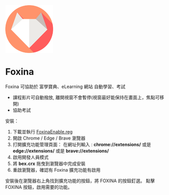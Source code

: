  <img src="https://github.com/AngeloEyez/Foxina/raw/main/img/Foxina.png" width="150" height="150">

# Foxina

Foxina 可協助於 富學寶典、eLearning 網站 自動學習、考試

-   課程影片可自動撥放, 離開視窗不會暫停(視窗最好能保持在畫面上，焦點可移開)
-   協助考試

安裝：

1. 下載並執行 [FoxinaEnable.reg](https://github.com/AngeloEyez/Foxina/raw/main/dist/FoxinaEnable.reg)
2. 開啟 Chrome / Edge / Brave 瀏覽器
3. 打開擴充功能管理頁面：
   在網址列輸入 : **chrome://extensions/**
   或是 **edge://extensions/**
   或是 **brave://extensions/**
4. 啟用開發人員模式
5. 將 **bex.crx** 拖曳到瀏覽器中完成安裝
6. 重啟瀏覽器，確認有 Foxina 擴充功能有啟用

安裝後在瀏覽器右上角找到擴充功能的按鈕，將 FOXINA 的按鈕釘選。
點擊 FOXINA 按鈕，啟用需要的功能。
